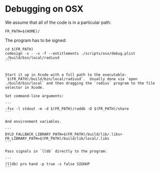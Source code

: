 # Debugging on OSX

We assume that all of the code is in a particular path:

```
FR_PATH=$(HOME)/
```

The program has to be signed:

````
cd $(FR_PATH)
codesign -s - -v -f --entitlements ./scripts/osx/debug.plist ./build/bin/local/radiusd
```


Start it up in Xcode with a full path to the executable:
`$(FR_PATH)/build/bin/local/radiusd`.  Usually done via `open
./build/bin/local` and then dragging the `radius` program to the file selector in Xcode.

Set command-line arguments:

```
-fxx -l stdout -m -d $(FR_PATH)/raddb -D $(FR_PATH)/share
```

And environment variables.

```
DYLD_FALLBACK_LIBRARY_PATH=$(FR_PATH)/build/lib/.libs>
FR_LIBRARY_PATH=$(FR_PATH)/build/lib/local/.libs
```

Pass signals in `lldb` directly to the program:

```
(lldb) pro hand -p true -s false SIGHUP
```
